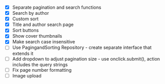 - [x] Separate pagination and search functions
- [x] Search by author
- [x] Custom sort
- [x] Title and author search page
- [x] Sort buttons
- [x] Show cover thumbnails
- [x] Make search case insensitive
- [ ] Use PagingandSorting Repository - create separate interface that extends it
- [ ] Add dropdown to adjust pagination size - use onclick.submit(), action includes the query strings
- [ ] Fix page number formatting
- [ ] Image upload